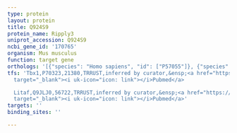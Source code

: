 ```yaml
---
type: protein
layout: protein
title: Q924S9
protein_name: Ripply3
uniprot_accession: Q924S9
ncbi_gene_id: '170765'
organism: Mus musculus
function: target gene
orthologs: '[{"species": "Homo sapiens", "id": ["P57055"]}, {"species": "Rattus norvegicus", "id": ["D4AA46"]}]'
tfs: 'Tbx1,P70323,21380,TRRUST,inferred by curator,&ensp;<a href="https://www.ncbi.nlm.nih.gov/pubmed/?term=29087512%5Buid%5D+OR+21177346%5Buid%5D"
  target="_blank"><i uk-icon="icon: link"></i>Pubmed</a>

  Litaf,Q9JLJ0,56722,TRRUST,inferred by curator,&ensp;<a href="https://www.ncbi.nlm.nih.gov/pubmed/?term=29087512%5Buid%5D+OR+21177346%5Buid%5D"
  target="_blank"><i uk-icon="icon: link"></i>Pubmed</a>'
targets: ''
binding_sites: ''

---
```

